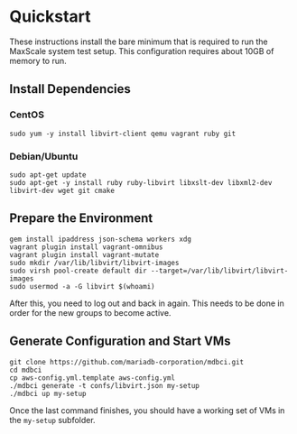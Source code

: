 # Quickstart

These instructions install the bare minimum that is required to run the MaxScale
system test setup. This configuration requires about 10GB of memory to run.

## Install Dependencies

### CentOS

```
sudo yum -y install libvirt-client qemu vagrant ruby git
```

### Debian/Ubuntu

```
sudo apt-get update
sudo apt-get -y install ruby ruby-libvirt libxslt-dev libxml2-dev libvirt-dev wget git cmake
```

## Prepare the Environment

```
gem install ipaddress json-schema workers xdg
vagrant plugin install vagrant-omnibus
vagrant plugin install vagrant-mutate
sudo mkdir /var/lib/libvirt/libvirt-images
sudo virsh pool-create default dir --target=/var/lib/libvirt/libvirt-images
sudo usermod -a -G libvirt $(whoami)
```

After this, you need to log out and back in again. This needs to be done in order
for the new groups to become active. 

## Generate Configuration and Start VMs

```
git clone https://github.com/mariadb-corporation/mdbci.git
cd mdbci
cp aws-config.yml.template aws-config.yml
./mdbci generate -t confs/libvirt.json my-setup
./mdbci up my-setup
```

Once the last command finishes, you should have a working set of VMs in the `my-setup` subfolder.
